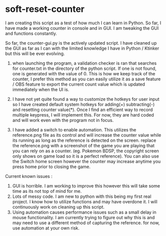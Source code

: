 # soft-reset-counter
I am creating this script as a test of how much I can learn in Python. So far, I have made a working counter in console and in GUI. I am tweaking the GUI and functions constantly.

So far, the counter-gui.py is the actively updated script. I have cleaned up the GUI as far as I can with the limited knowledge I have in Python / Ktinker but this will be ever evolving.

1. when launching the program, a validation checker is ran that searches for counter.txt in the directory of the python script. If one is not found, one is generated with the value of 0. This is how we keep track of the counter, I prefer this method as you can easily utilize it as a save feature /  OBS feature to export the current count value which is updated immediately when the UI is.

2. I have not yet quite found a way to customize the hotkeys for user input so I have created default system hotkeys for adding(+) subtracting(-) and resetting counter value(*). Once I find an efficient way to record multiple keypress, I will implement this. For now, they are hard coded and will work even with the program not in focus.

3. I have added a switch to enable automation. This utilizes the reference.png file as its control and will increase the counter value while its running as long as the reference is detected on the screen. replace the reference.png with a screenshot of the game you are playing that you can rely on as a counter. (eg. Pokemon BDSP, the copyright screen only shows on game load so it is a perfect reference). You can also use the Switch home screen however the counter may increase anytime you press home prior to closing the game.

Current known issues :
1. GUI is horrible. I am working to improve this however this will take some time as its not top of mind for me.
2. Lots of messy code. I am new to python with this being my first real project. I know how to utilize functions and may have overdone it. I will continuously work on cleaning up this script.
3. Using automation causes performance issues such as a small delay in mouse functionality. I am currently trying to figure out why this is and may need to use a different method of capturing the reference. for now, use automation at your own risk. 
